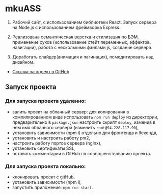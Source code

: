 # mkuASS

1. Рабочий сайт, с использованием библиотеки React. Запуск сервера на Node.js c использованием фреймворка Express.

2. Реализована семантическая верстка и стилизация по БЭМ, применение хуков (использование стейт переменных, эффектов, навигации), работа с несколькими файлами js, создание сервера.

3. Доработать слайдер(анимация и пагинация), помедитировать над дизайном.

+ [Ссылка на проект в GitHub](https://github.com/alix1982/mkuASS)


## Запуск проекта

### Для запуска проекта удаленно:
- залить проект на облачный сервер: для копирования в компилированном виде использовать `npm run deploy` из директории, предварительно в `package.json` настроить скрипт `deploy`, изменив в нем имя облачного сервера (изменить `root@94.228.117.90`),
- установить зависимости (npm i) отдельно для фронтенда и бекенда,
- установить и настроить работу pm2,
- настроить работу портов сервера (nginx),
- установить сертификаты SSL,
- оставить комментарии в GitHub по совершенствованию проекта.

### Для запуска проекта локально:
- клонировать проект c gitHub,
- установить зависимости (npm i),
- запустить приложение: `npm run start`.

